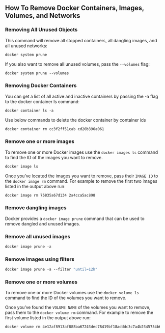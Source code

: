 ## How To Remove Docker Containers, Images, Volumes, and Networks


### Removing All Unused Objects

This command will remove all stopped containers, all dangling images, and all unused networks:

```dockerfile
docker system prune
```

If you also want to remove all unused volumes, pass the `--volumes` flag:

```dockerfile
docker system prune --volumes
```

### Removing Docker Containers

You can get a list of all active and inactive containers by passing the -a flag to the docker container ls command:

```dockerfile
docker container ls -a
```

Use below commands to delete the docker container by container ids

```dockerfile
docker container rm cc3f2ff51cab cd20b396a061
```

### Remove one or more images

To remove one or more Docker images use the `docker images ls` command to find the ID of the images you want to remove.

```dockerfile
docker image ls
```

Once you’ve located the images you want to remove, pass their `IMAGE ID` to the `docker image rm` command. For example to remove the first two images listed in the output above run

```dockerfile
docker image rm 75835a67d134 2a4cca5ac898
```

### Remove dangling images

Docker provides a `docker image prune` command that can be used to remove dangled and unused images.

### Remove all unused images

```dockerfile
docker image prune -a
```

### Remove images using filters

```dockerfile
docker image prune -a --filter "until=12h"
```

### Remove one or more volumes

To remove one or more Docker volumes use the `docker volume ls` command to find the ID of the volumes you want to remove.

Once you’ve found the `VOLUME NAME` of the volumes you want to remove, pass them to the `docker volume rm` command. For example to remove the first volume listed in the output above run:

```dockerfile
docker volume rm 4e12af8913af888ba67243dec78419bf18adddc3c7a4b2345754b6db64293163
```
